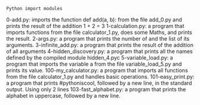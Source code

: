 	Python import modules
0-add.py: imports the function def add(a, b): from the file add_0.py and prints the result of the addition 1 + 2 = 3
1-calculation.py: a program that imports functions from the file calculator_1.py, does some Maths, and prints the result.
2-args.py: a program that prints the number of and the list of its arguments.
3-infinite_add.py: a program that prints the result of the addition of all arguments
4-hidden_discovery.py: a program that prints all the names defined by the compiled module hidden_4.pyc 
5-variable_load.py: a program that imports the variable a from the file variable_load_5.py and prints its value.
100-my_calculator.py: a program that imports all functions from the file calculator_1.py and handles basic operations.
101-easy_print.py: a program that prints #pythoniscool, followed by a new line, in the standard output. Using only 2 lines
103-fast_alphabet.py: a program that prints the alphabet in uppercase, followed by a new line.
